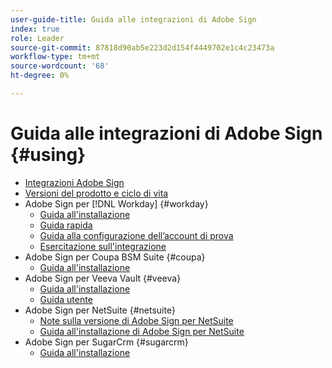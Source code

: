 ```yaml
---
user-guide-title: Guida alle integrazioni di Adobe Sign
index: true
role: Leader
source-git-commit: 87818d90ab5e223d2d154f4449702e1c4c23473a
workflow-type: tm+mt
source-wordcount: '68'
ht-degree: 0%

---
```



# Guida alle integrazioni di Adobe Sign {#using}

+ [Integrazioni Adobe Sign](home.md)
+ [Versioni del prodotto e ciclo di vita](versions.md)
+ Adobe Sign per [!DNL Workday] {#workday}
   + [Guida all&#39;installazione](workday/install.md)
   + [Guida rapida](workday/quick-start.md)
   + [Guida alla configurazione dell’account di prova](workday/trial-install.md)
   + [Esercitazione sull&#39;integrazione](workday/tutorial-video.md)
+ Adobe Sign per Coupa BSM Suite {#coupa}
   + [Guida all&#39;installazione](coupa/install.md)
+ Adobe Sign per Veeva Vault {#veeva}
   + [Guida all&#39;installazione](veeva/install.md)
   + [Guida utente](veeva/user.md)
+ Adobe Sign per NetSuite {#netsuite}
   + [Note sulla versione di Adobe Sign per NetSuite](netsuite/release-notes.md)
   + [Guida all&#39;installazione di Adobe Sign per NetSuite](netsuite/install.md)
+ Adobe Sign per SugarCrm {#sugarcrm}
   + [Guida all&#39;installazione](sugarcrm/install.md)


